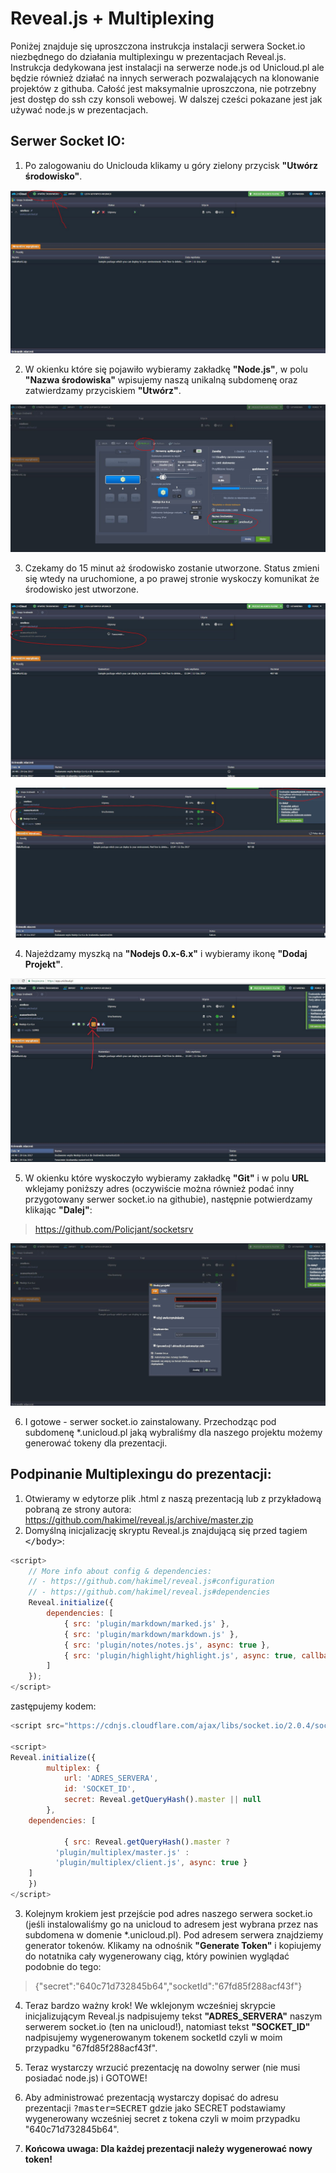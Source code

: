 # Reveal.js + Multiplexing

Poniżej znajduje się uproszczona instrukcja instalacji serwera Socket.io niezbędnego do działania multiplexingu w prezentacjach Reveal.js.
Instrukcja dedykowana jest instalacji na serwerze node.js od Unicloud.pl ale będzie również działać na innych serwerach pozwalających na klonowanie projektów z githuba.
Całość jest maksymalnie uproszczona, nie potrzebny jest dostęp do ssh czy konsoli webowej. W dalszej cześci pokazane jest jak używać node.js w prezentacjach.


## Serwer Socket IO:
1. Po zalogowaniu do Uniclouda klikamy u góry zielony przycisk <b>"Utwórz środowisko"</b>.

![alt text](img/1.JPG "Krok 1")

2. W okienku które się pojawiło wybieramy zakładkę <b>"Node.js"</b>, w polu <b>"Nazwa środowiska"</b> wpisujemy naszą unikalną subdomenę oraz zatwierdzamy przyciskiem <b>"Utwórz"</b>.

![alt text](img/2.JPG "Krok 2")

3. Czekamy do 15 minut aż środowisko zostanie utworzone. Status zmieni się wtedy na uruchomione, a po prawej stronie wyskoczy komunikat że środowisko jest utworzone.

![alt text](img/3.JPG "Krok 3")

![alt text](img/4.JPG "Krok 4")

4. Najeżdzamy myszką na <b>"Nodejs 0.x-6.x"</b> i wybieramy ikonę <b>"Dodaj Projekt"</b>.

![alt text](img/5.JPG "Krok 5")

5. W okienku które wyskoczyło wybieramy zakładkę <b>"Git"</b> i w polu <b>URL</b> wklejamy poniższy adres (oczywiście można również podać inny przygotowany serwer socket.io na githubie), następnie potwierdzamy klikając <b>"Dalej"</b>:
> https://github.com/Policjant/socketsrv

![alt text](img/6.JPG "Krok 6")

6. I gotowe - serwer socket.io zainstalowany. Przechodząc pod subdomenę *.unicloud.pl jaką wybraliśmy dla naszego projektu możemy generować tokeny dla prezentacji.



## Podpinanie Multiplexingu do prezentacji:
1. Otwieramy w edytorze plik .html z naszą prezentacją lub z przykładową pobraną ze strony autora: https://github.com/hakimel/reveal.js/archive/master.zip
2. Domyślną inicjalizację skryptu Reveal.js znajdującą się przed tagiem <tt>&lt;/body&gt;</tt>:
```javascript
<script>
	// More info about config & dependencies:
	// - https://github.com/hakimel/reveal.js#configuration
	// - https://github.com/hakimel/reveal.js#dependencies
	Reveal.initialize({
		dependencies: [
			{ src: 'plugin/markdown/marked.js' },
			{ src: 'plugin/markdown/markdown.js' },
			{ src: 'plugin/notes/notes.js', async: true },
			{ src: 'plugin/highlight/highlight.js', async: true, callback: function() { hljs.initHighlightingOnLoad(); } }
		]
	});
</script>
```

zastępujemy kodem:
```javascript
<script src="https://cdnjs.cloudflare.com/ajax/libs/socket.io/2.0.4/socket.io.slim.js" integrity="sha256-jniDwC1PC9OmGoyPxA9VpGvgwDYyxsMqu5Q4OrF5wNY=" crossorigin="anonymous"></script>

<script>
Reveal.initialize({
		multiplex: {
			url: 'ADRES_SERVERA',
			id: 'SOCKET_ID',
			secret: Reveal.getQueryHash().master || null
		},
	dependencies: [

			{ src: Reveal.getQueryHash().master ?
		  'plugin/multiplex/master.js' :
		  'plugin/multiplex/client.js', async: true }
	]
	})
</script>
```

3. Kolejnym krokiem jest przejście pod adres naszego serwera socket.io (jeśli instalowaliśmy go na unicloud to adresem jest wybrana przez nas subdomena w domenie *.unicloud.pl). 
Pod adresem serwera znajdziemy generator tokenów. Klikamy na odnośnik <b>"Generate Token"</b> i kopiujemy do notatnika cały wygenerowany ciąg, który powinien wyglądać podobnie do tego:
> {"secret":"640c71d732845b64","socketId":"67fd85f288acf43f"}

4. Teraz bardzo ważny krok! We wklejonym wcześniej skrypcie inicjalizującym Reveal.js nadpisujemy tekst <b>"ADRES_SERVERA"</b> naszym serwerem socket.io (ten na unicloud!),
natomiast tekst <b>"SOCKET_ID"</b> nadpisujemy wygenerowanym tokenem socketId czyli w moim przypadku "67fd85f288acf43f".

5. Teraz wystarczy wrzucić prezentację na dowolny serwer (nie musi posiadać node.js) i GOTOWE!

7. Aby administrować prezentacją wystarczy dopisać do adresu prezentacji <tt>?master=SECRET</tt> gdzie jako SECRET podstawiamy wygenerowany wcześniej secret z tokena czyli w moim przypadku "640c71d732845b64".

8. **Końcowa uwaga: Dla każdej prezentacji należy wygenerować nowy token!**
